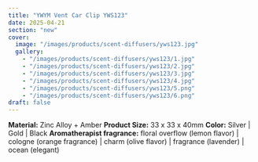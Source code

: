 ```yaml
---
title: "YWYM Vent Car Clip YWS123"
date: 2025-04-21
section: "new"
cover:
  image: "/images/products/scent-diffusers/yws123.jpg"
  gallery:
    - "/images/products/scent-diffusers/yws123/1.jpg"
    - "/images/products/scent-diffusers/yws123/2.jpg"
    - "/images/products/scent-diffusers/yws123/3.jpg"
    - "/images/products/scent-diffusers/yws123/4.jpg"
    - "/images/products/scent-diffusers/yws123/5.png"
    - "/images/products/scent-diffusers/yws123/6.png"
draft: false
---
```

**Material:** Zinc Alloy + Amber
**Product Size:** 33 x 33 x 40mm
**Color:** Silver | Gold | Black
**Aromatherapist fragrance:** floral overflow (lemon flavor) | cologne (orange fragrance) | charm (olive flavor) | fragrance (lavender) | ocean (elegant)
